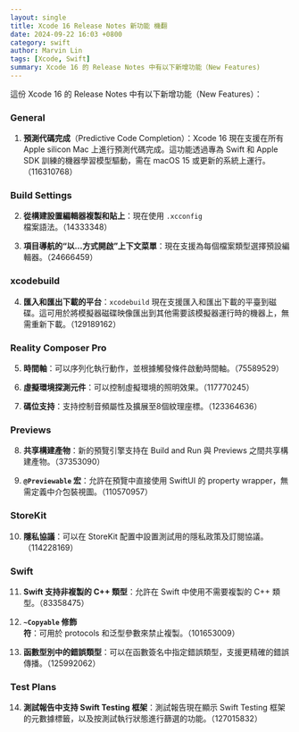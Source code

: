 ```yaml
---
layout: single
title: Xcode 16 Release Notes 新功能 機翻
date: 2024-09-22 16:03 +0800
category: swift
author: Marvin Lin
tags: [Xcode, Swift]
summary: Xcode 16 的 Release Notes 中有以下新增功能（New Features)
---
```


這份 Xcode 16 的 Release Notes 中有以下新增功能（New Features）：

### General
1. **預測代碼完成**（Predictive Code Completion）：Xcode 16 現在支援在所有 Apple silicon Mac 上進行預測代碼完成。這功能透過專為 Swift 和 Apple SDK 訓練的機器學習模型驅動，需在 macOS 15 或更新的系統上運行。（116310768）

### Build Settings
2. **從構建設置編輯器複製和貼上**：現在使用 `.xcconfig` 檔案語法。（14333348）

3. **項目導航的“以...方式開啟”上下文菜單**：現在支援為每個檔案類型選擇預設編輯器。（24666459）

### xcodebuild
4. **匯入和匯出下載的平台**：`xcodebuild` 現在支援匯入和匯出下載的平臺到磁碟。這可用於將模擬器磁碟映像匯出到其他需要該模擬器運行時的機器上，無需重新下載。（129189162）

### Reality Composer Pro
5. **時間軸**：可以序列化執行動作，並根據觸發條件啟動時間軸。（75589529）

6. **虛擬環境探測元件**：可以控制虛擬環境的照明效果。（117770245）

7. **碼位支持**：支持控制音頻屬性及擴展至8個紋理座標。（123364636）

### Previews
8. **共享構建產物**：新的預覽引擎支持在 Build and Run 與 Previews 之間共享構建產物。（37353090）

9. **`@Previewable` 宏**：允許在預覽中直接使用 SwiftUI 的 property wrapper，無需定義中介包裝視圖。（110570957）

### StoreKit
10. **隱私協議**：可以在 StoreKit 配置中設置測試用的隱私政策及訂閱協議。（114228169）

### Swift
11. **Swift 支持非複製的 C++ 類型**：允許在 Swift 中使用不需要複製的 C++ 類型。（83358475）

12. **`~Copyable` 修飾符**：可用於 protocols 和泛型參數來禁止複製。（101653009）

13. **函數型別中的錯誤類型**：可以在函數簽名中指定錯誤類型，支援更精確的錯誤傳播。（125992062）

### Test Plans
14. **測試報告中支持 Swift Testing 框架**：測試報告現在顯示 Swift Testing 框架的元數據標籤，以及按測試執行狀態進行篩選的功能。（127015832）
